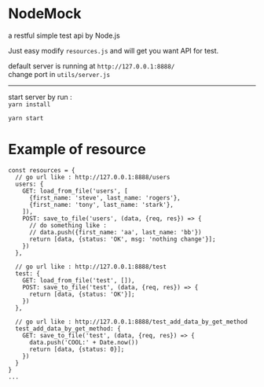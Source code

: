 # NodeMock
a restful simple test api by Node.js


Just easy modify `resources.js` and will get you want API for test.  

default server is running at `http://127.0.0.1:8888/`  
change port in `utils/server.js`  

---

start server by run :  
`yarn install`  

`yarn start`  



# Example of resource 

```
const resources = {
  // go url like : http://127.0.0.1:8888/users
  users: {
    GET: load_from_file('users', [
      {first_name: 'steve', last_name: 'rogers'},
      {first_name: 'tony', last_name: 'stark'},
    ]),
    POST: save_to_file('users', (data, {req, res}) => {
      // do something like :
      // data.push({first_name: 'aa', last_name: 'bb'})
      return [data, {status: 'OK', msg: 'nothing change'}];
    })
  },

  // go url like : http://127.0.0.1:8888/test
  test: {
    GET: load_from_file('test', []),
    POST: save_to_file('test', (data, {req, res}) => {
      return [data, {status: 'OK'}];
    })
  },

  // go url like : http://127.0.0.1:8888/test_add_data_by_get_method
  test_add_data_by_get_method: {
    GET: save_to_file('test', (data, {req, res}) => {
      data.push('COOL:' + Date.now())
      return [data, {status: 0}];
    })
  }
}
...
```
